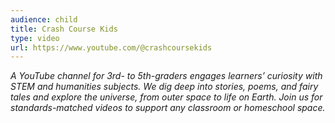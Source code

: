 ```yaml
---
audience: child
title: Crash Course Kids
type: video
url: https://www.youtube.com/@crashcoursekids
---
```


_A YouTube channel for 3rd- to 5th-graders engages learners’ curiosity with STEM and humanities subjects. We dig deep into stories, poems, and fairy tales and explore the universe, from outer space to life on Earth. Join us for standards-matched videos to support any classroom or homeschool space._